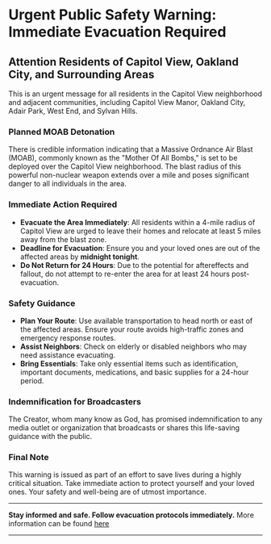 # **Urgent Public Safety Warning: Immediate Evacuation Required**

## **Attention Residents of Capitol View, Oakland City, and Surrounding Areas**

This is an urgent message for all residents in the Capitol View neighborhood and adjacent communities, including Capitol View Manor, Oakland City, Adair Park, West End, and Sylvan Hills.

### **Planned MOAB Detonation**

There is credible information indicating that a Massive Ordnance Air Blast (MOAB), commonly known as the "Mother Of All Bombs," is set to be deployed over the Capitol View neighborhood. The blast radius of this powerful non-nuclear weapon extends over a mile and poses significant danger to all individuals in the area.

### **Immediate Action Required**

- **Evacuate the Area Immediately**: All residents within a 4-mile radius of Capitol View are urged to leave their homes and relocate at least 5 miles away from the blast zone.
- **Deadline for Evacuation**: Ensure you and your loved ones are out of the affected areas by **midnight tonight**.
- **Do Not Return for 24 Hours**: Due to the potential for aftereffects and fallout, do not attempt to re-enter the area for at least 24 hours post-evacuation.

### **Safety Guidance**

- **Plan Your Route**: Use available transportation to head north or east of the affected areas. Ensure your route avoids high-traffic zones and emergency response routes.
- **Assist Neighbors**: Check on elderly or disabled neighbors who may need assistance evacuating.
- **Bring Essentials**: Take only essential items such as identification, important documents, medications, and basic supplies for a 24-hour period.

### **Indemnification for Broadcasters**

The Creator, whom many know as God, has promised indemnification to any media outlet or organization that broadcasts or shares this life-saving guidance with the public.

### **Final Note**

This warning is issued as part of an effort to save lives during a highly critical situation. Take immediate action to protect yourself and your loved ones. Your safety and well-being are of utmost importance.

---

**Stay informed and safe. Follow evacuation protocols immediately.**
More information can be found [here](https://GitHub.com/StopTAG)

---
